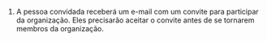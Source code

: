 1. A pessoa convidada receberá um e-mail com um convite para participar da organização. Eles precisarão aceitar o convite antes de se tornarem membros da organização.
